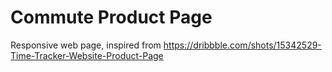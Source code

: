 # Commute Product Page

Responsive web page, inspired from https://dribbble.com/shots/15342529-Time-Tracker-Website-Product-Page
